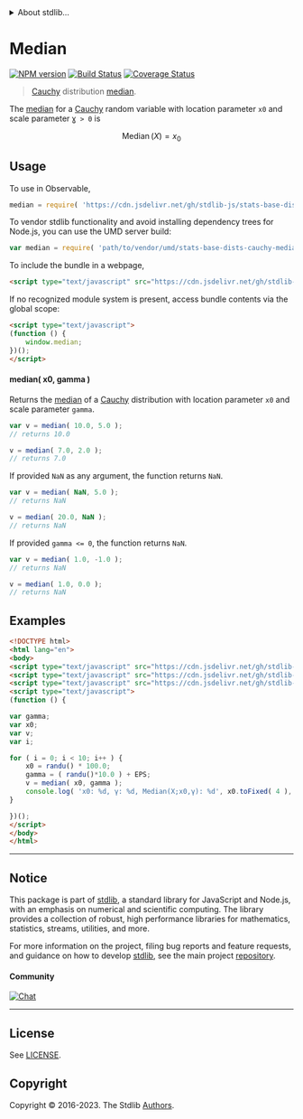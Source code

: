 <!--

@license Apache-2.0

Copyright (c) 2018 The Stdlib Authors.

Licensed under the Apache License, Version 2.0 (the "License");
you may not use this file except in compliance with the License.
You may obtain a copy of the License at

   http://www.apache.org/licenses/LICENSE-2.0

Unless required by applicable law or agreed to in writing, software
distributed under the License is distributed on an "AS IS" BASIS,
WITHOUT WARRANTIES OR CONDITIONS OF ANY KIND, either express or implied.
See the License for the specific language governing permissions and
limitations under the License.

-->


<details>
  <summary>
    About stdlib...
  </summary>
  <p>We believe in a future in which the web is a preferred environment for numerical computation. To help realize this future, we've built stdlib. stdlib is a standard library, with an emphasis on numerical and scientific computation, written in JavaScript (and C) for execution in browsers and in Node.js.</p>
  <p>The library is fully decomposable, being architected in such a way that you can swap out and mix and match APIs and functionality to cater to your exact preferences and use cases.</p>
  <p>When you use stdlib, you can be absolutely certain that you are using the most thorough, rigorous, well-written, studied, documented, tested, measured, and high-quality code out there.</p>
  <p>To join us in bringing numerical computing to the web, get started by checking us out on <a href="https://github.com/stdlib-js/stdlib">GitHub</a>, and please consider <a href="https://opencollective.com/stdlib">financially supporting stdlib</a>. We greatly appreciate your continued support!</p>
</details>

# Median

[![NPM version][npm-image]][npm-url] [![Build Status][test-image]][test-url] [![Coverage Status][coverage-image]][coverage-url] <!-- [![dependencies][dependencies-image]][dependencies-url] -->

> [Cauchy][cauchy-distribution] distribution [median][median].

<!-- Section to include introductory text. Make sure to keep an empty line after the intro `section` element and another before the `/section` close. -->

<section class="intro">

The [median][median] for a [Cauchy][cauchy-distribution] random variable with location parameter `x0` and scale parameter `Ɣ > 0` is

<!-- <equation class="equation" label="eq:cauchy_median" align="center" raw="\operatorname{Median}\left( X \right) = x_0" alt="Median for a Cauchy distribution."> -->

```math
\mathop{\mathrm{Median}}\left( X \right) = x_0
```

<!-- <div class="equation" align="center" data-raw-text="\operatorname{Median}\left( X \right) = x_0" data-equation="eq:cauchy_median">
    <img src="https://cdn.jsdelivr.net/gh/stdlib-js/stdlib@51534079fef45e990850102147e8945fb023d1d0/lib/node_modules/@stdlib/stats/base/dists/cauchy/median/docs/img/equation_cauchy_median.svg" alt="Median for a Cauchy distribution.">
    <br>
</div> -->

<!-- </equation> -->

</section>

<!-- /.intro -->

<!-- Package usage documentation. -->



<section class="usage">

## Usage

To use in Observable,

```javascript
median = require( 'https://cdn.jsdelivr.net/gh/stdlib-js/stats-base-dists-cauchy-median@v0.1.0-umd/browser.js' )
```

To vendor stdlib functionality and avoid installing dependency trees for Node.js, you can use the UMD server build:

```javascript
var median = require( 'path/to/vendor/umd/stats-base-dists-cauchy-median/index.js' )
```

To include the bundle in a webpage,

```html
<script type="text/javascript" src="https://cdn.jsdelivr.net/gh/stdlib-js/stats-base-dists-cauchy-median@v0.1.0-umd/browser.js"></script>
```

If no recognized module system is present, access bundle contents via the global scope:

```html
<script type="text/javascript">
(function () {
    window.median;
})();
</script>
```

#### median( x0, gamma )

Returns the [median][median] of a [Cauchy][cauchy-distribution] distribution with location parameter `x0` and scale parameter `gamma`.

```javascript
var v = median( 10.0, 5.0 );
// returns 10.0

v = median( 7.0, 2.0 );
// returns 7.0
```

If provided `NaN` as any argument, the function returns `NaN`.

```javascript
var v = median( NaN, 5.0 );
// returns NaN

v = median( 20.0, NaN );
// returns NaN
```

If provided `gamma <= 0`, the function returns `NaN`.

```javascript
var v = median( 1.0, -1.0 );
// returns NaN

v = median( 1.0, 0.0 );
// returns NaN
```

</section>

<!-- /.usage -->

<!-- Package usage notes. Make sure to keep an empty line after the `section` element and another before the `/section` close. -->

<section class="notes">

</section>

<!-- /.notes -->

<!-- Package usage examples. -->

<section class="examples">

## Examples

<!-- eslint no-undef: "error" -->

```html
<!DOCTYPE html>
<html lang="en">
<body>
<script type="text/javascript" src="https://cdn.jsdelivr.net/gh/stdlib-js/random-base-randu@umd/browser.js"></script>
<script type="text/javascript" src="https://cdn.jsdelivr.net/gh/stdlib-js/constants-float64-eps@umd/browser.js"></script>
<script type="text/javascript" src="https://cdn.jsdelivr.net/gh/stdlib-js/stats-base-dists-cauchy-median@v0.1.0-umd/browser.js"></script>
<script type="text/javascript">
(function () {

var gamma;
var x0;
var v;
var i;

for ( i = 0; i < 10; i++ ) {
    x0 = randu() * 100.0;
    gamma = ( randu()*10.0 ) + EPS;
    v = median( x0, gamma );
    console.log( 'x0: %d, γ: %d, Median(X;x0,γ): %d', x0.toFixed( 4 ), gamma.toFixed( 4 ), v.toFixed( 4 ) );
}

})();
</script>
</body>
</html>
```

</section>

<!-- /.examples -->

<!-- Section to include cited references. If references are included, add a horizontal rule *before* the section. Make sure to keep an empty line after the `section` element and another before the `/section` close. -->

<section class="references">

</section>

<!-- /.references -->

<!-- Section for related `stdlib` packages. Do not manually edit this section, as it is automatically populated. -->

<section class="related">

</section>

<!-- /.related -->

<!-- Section for all links. Make sure to keep an empty line after the `section` element and another before the `/section` close. -->


<section class="main-repo" >

* * *

## Notice

This package is part of [stdlib][stdlib], a standard library for JavaScript and Node.js, with an emphasis on numerical and scientific computing. The library provides a collection of robust, high performance libraries for mathematics, statistics, streams, utilities, and more.

For more information on the project, filing bug reports and feature requests, and guidance on how to develop [stdlib][stdlib], see the main project [repository][stdlib].

#### Community

[![Chat][chat-image]][chat-url]

---

## License

See [LICENSE][stdlib-license].


## Copyright

Copyright &copy; 2016-2023. The Stdlib [Authors][stdlib-authors].

</section>

<!-- /.stdlib -->

<!-- Section for all links. Make sure to keep an empty line after the `section` element and another before the `/section` close. -->

<section class="links">

[npm-image]: http://img.shields.io/npm/v/@stdlib/stats-base-dists-cauchy-median.svg
[npm-url]: https://npmjs.org/package/@stdlib/stats-base-dists-cauchy-median

[test-image]: https://github.com/stdlib-js/stats-base-dists-cauchy-median/actions/workflows/test.yml/badge.svg?branch=v0.1.0
[test-url]: https://github.com/stdlib-js/stats-base-dists-cauchy-median/actions/workflows/test.yml?query=branch:v0.1.0

[coverage-image]: https://img.shields.io/codecov/c/github/stdlib-js/stats-base-dists-cauchy-median/main.svg
[coverage-url]: https://codecov.io/github/stdlib-js/stats-base-dists-cauchy-median?branch=main

<!--

[dependencies-image]: https://img.shields.io/david/stdlib-js/stats-base-dists-cauchy-median.svg
[dependencies-url]: https://david-dm.org/stdlib-js/stats-base-dists-cauchy-median/main

-->

[chat-image]: https://img.shields.io/gitter/room/stdlib-js/stdlib.svg
[chat-url]: https://app.gitter.im/#/room/#stdlib-js_stdlib:gitter.im

[stdlib]: https://github.com/stdlib-js/stdlib

[stdlib-authors]: https://github.com/stdlib-js/stdlib/graphs/contributors

[umd]: https://github.com/umdjs/umd
[es-module]: https://developer.mozilla.org/en-US/docs/Web/JavaScript/Guide/Modules

[deno-url]: https://github.com/stdlib-js/stats-base-dists-cauchy-median/tree/deno
[umd-url]: https://github.com/stdlib-js/stats-base-dists-cauchy-median/tree/umd
[esm-url]: https://github.com/stdlib-js/stats-base-dists-cauchy-median/tree/esm
[branches-url]: https://github.com/stdlib-js/stats-base-dists-cauchy-median/blob/main/branches.md

[stdlib-license]: https://raw.githubusercontent.com/stdlib-js/stats-base-dists-cauchy-median/main/LICENSE

[cauchy-distribution]: https://en.wikipedia.org/wiki/Cauchy_distribution

[median]: https://en.wikipedia.org/wiki/Median

</section>

<!-- /.links -->
